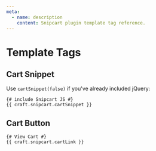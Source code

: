 ```yaml
---
meta:
  - name: description
    content: Snipcart plugin template tag reference.
---
```


# Template Tags

## Cart Snippet

Use `cartSnippet(false)` if you've already included jQuery:

```twig
{# include Snipcart JS #}
{{ craft.snipcart.cartSnippet }}
```

## Cart Button

```twig
{# View Cart #}
{{ craft.snipcart.cartLink }}
```
